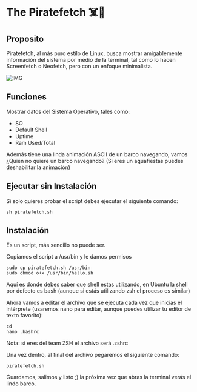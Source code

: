 # The Piratefetch ☠️🏴

## Proposito
Piratefetch, al más puro estilo de Linux, busca mostrar amigablemente información del sistema por medio de la terminal, tal como lo hacen Screenfetch o Neofetch, pero con un enfoque minimalista.

![IMG](https://i.ibb.co/gtg53L5/piratefetch.gif)

## Funciones
Mostrar datos del Sistema Operativo, tales como:
* SO
* Default Shell
* Uptime
* Ram Used/Total

Además tiene una linda animación ASCII de un barco navegando, vamos ¿Quién no quiere un barco navegando? (Si eres un aguafiestas puedes deshabilitar la animación)

## Ejecutar sin Instalación
Si solo quieres probar el script debes ejecutar el siguiente comando:
```
sh piratefetch.sh
```

## Instalación
Es un script, más sencillo no puede ser.

Copiamos el script a /usr/bin y le damos permisos
```
sudo cp piratefetch.sh /usr/bin
sudo chmod o+x /usr/bin/hello.sh
```

Aquí es donde debes saber que shell estas utilizando, en Ubuntu la shell por defecto es bash (aunque si estás utilizando zsh el proceso es similar)

Ahora vamos a editar el archivo que se ejecuta cada vez que inicias el intérprete (usaremos nano para editar, aunque puedes utilizar tu editor de texto favorito):
```
cd
nano .bashrc
```
Nota: si eres del team ZSH el archivo será .zshrc

Una vez dentro, al final del archivo pegaremos el siguiente comando:
```
piratefetch.sh
```

Guardamos, salimos y listo ;) la próxima vez que abras la terminal verás el lindo barco.